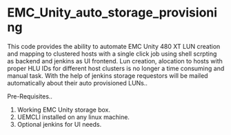 # EMC_Unity_auto_storage_provisioning

This code provides the ability to automate EMC Unity 480 XT LUN creation and mapping to clustered hosts with a single click job using shell scrpting as backend and jenkins as UI frontend. Lun creation, alocation to hosts with proper HLU IDs for different host clusters is no longer a time consuming and manual task. With the help of jenkins storage requestors will be mailed automatically about their auto provisioned LUNs..

Pre-Requisites..

1.  Working EMC Unity storage box.
2.  UEMCLI installed on any linux machine.
3.  Optional jenkins for UI needs.
